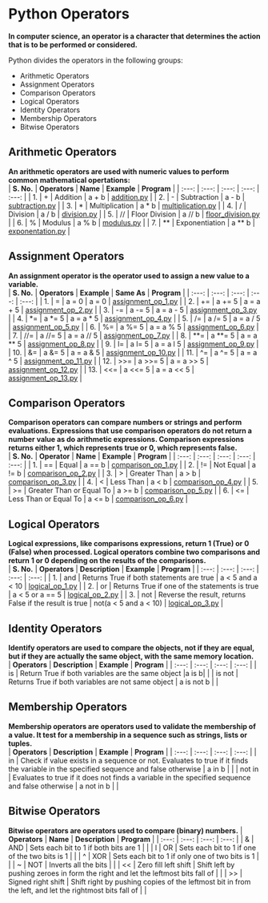 # Python Operators

**In computer science, an operator is a character that determines the action that is to be performed or considered.**

Python divides the operators in the following groups:
* Arithmetic Operators
* Assignment Operators
* Comparison Operators
* Logical Operators
* Identity Operators
* Membership Operators
* Bitwise Operators


## Arithmetic Operators
**An arithmetic operators are used with numeric values to perform common mathematical opertations:** <br>
| **S. No.** | **Operators** | **Name** | **Example** | **Program** |
| :---: | :---: | :---: | :---: | :---: |
| 1. | + | Addition | a + b | [addition.py](https://github.com/bishtanuj/python/blob/main/Operators/Programs/addition.py) |
| 2. | - | Subtraction | a - b | [subtraction.py](https://github.com/bishtanuj/python/blob/main/Operators/Programs/subtraction.py) |
| 3. | * | Multiplication | a * b | [multiplication.py](https://github.com/bishtanuj/python/blob/main/Operators/Programs/multiplication.py) |
| 4. | / | Division | a / b | [division.py](https://github.com/bishtanuj/python/blob/main/Operators/Programs/division.py) |
| 5. | // | Floor Division | a // b | [floor_division.py](https://github.com/bishtanuj/python/blob/main/Operators/Programs/floor_division.py) |
| 6. | % | Modulus | a % b | [modulus.py](https://github.com/bishtanuj/python/blob/main/Operators/Programs/modulus.py) |
| 7. | ** | Exponentiation | a ** b | [exponentation.py](https://github.com/bishtanuj/python/blob/main/Operators/Programs/exponentation.py) |


## Assignment Operators
**An assignment operator is the operator used to assign a new value to a variable.** <br>
| **S. No.** | **Operators** | **Example** | **Same As** | **Program** |
| :---: | :---: | :---: | :---: | :---: |
| 1. | = | a = 0 | a = 0 | [assignment_op_1.py](https://github.com/bishtanuj/python/blob/main/Operators/Programs/assignment_op_1.py) |
| 2. | += | a += 5 | a = a + 5 | [assignment_op_2.py](https://github.com/bishtanuj/python/blob/main/Operators/Programs/assignment_op_2.py) |
| 3. | -= | a -= 5 | a = a - 5 | [assignment_op_3.py](https://github.com/bishtanuj/python/blob/main/Operators/Programs/assignment_op_3.py) |
| 4. | *= | a *= 5 | a = a * 5 | [assignment_op_4.py](https://github.com/bishtanuj/python/blob/main/Operators/Programs/assignment_op_4.py) | 
| 5. | /= | a /= 5 | a = a / 5 | [assignment_op_5.py](https://github.com/bishtanuj/python/blob/main/Operators/Programs/assignment_op_5.py) |
| 6. | %= | a %= 5 | a = a % 5 | [assignment_op_6.py](https://github.com/bishtanuj/python/blob/main/Operators/Programs/assignment_op_6.py) |
| 7. | //= | a //= 5 | a = a // 5 | [assignment_op_7.py](https://github.com/bishtanuj/python/blob/main/Operators/Programs/assignment_op_7.py) |
| 8. | **= | a **= 5 | a = a ** 5 | [assignment_op_8.py](https://github.com/bishtanuj/python/blob/main/Operators/Programs/assignment_op_8.py) |
| 9. | l= | a l= 5 | a = a l 5 | [assignment_op_9.py](https://github.com/bishtanuj/python/blob/main/Operators/Programs/assignment_op_9.py) |
| 10. | &= | a &= 5 | a = a & 5 | [assignment_op_10.py](https://github.com/bishtanuj/python/blob/main/Operators/Programs/assignment_op_10.py) |
| 11. | ^= | a ^= 5 | a = a ^ 5 | [assignment_op_11.py](https://github.com/bishtanuj/python/blob/main/Operators/Programs/assignment_op_11.py) |
| 12. | >>= | a >>= 5 | a = a >> 5 | [assignment_op_12.py](https://github.com/bishtanuj/python/blob/main/Operators/Programs/assignment_op_12.py) |
| 13. | <<= | a <<= 5 | a = a << 5 | [assignment_op_13.py](https://github.com/bishtanuj/python/blob/main/Operators/Programs/assignment_op_13.py) |


## Comparison Operators
**Comparison operators can compare numbers or strings and perform evaluations. Expressions that use comparison operators do not return a number value as do arithmetic expressions. Comparison expressions returns either 1, which represents true or 0, which represents false.** <br>
| **S. No.** | **Operator** | **Name** | **Example** | **Program** |
| :---: | :---: | :---: | :---: | :---: |
| 1. | == | Equal | a == b | [comparison_op_1.py](https://github.com/bishtanuj/python/blob/main/Operators/Programs/comparison_op_1.py) |
| 2. | != | Not Equal | a != b | [comparison_op_2.py](https://github.com/bishtanuj/python/blob/main/Operators/Programs/comparison_op_2.py) |
| 3. | > | Greater Than | a > b | [comparison_op_3.py](https://github.com/bishtanuj/python/blob/main/Operators/Programs/comparison_op_3.py) |
| 4. | < | Less Than | a < b | [comparison_op_4.py](https://github.com/bishtanuj/python/blob/main/Operators/Programs/comparison_op_4.py) |
| 5. | >= | Greater Than or Equal To | a >= b | [comparison_op_5.py](https://github.com/bishtanuj/python/blob/main/Operators/Programs/comparison_op_5.py) |
| 6. | <= | Less Than or Equal To | a <= b | [comparison_op_6.py](https://github.com/bishtanuj/python/blob/main/Operators/Programs/comparison_op_6.py) |


## Logical Operators
**Logical expressions, like comparisons expressions, return 1 (True) or 0 (False) when processed. Logical operators combine two comparisons and return 1 or 0 depending on the results of the comparisons.** <br>
| **S. No.** | **Operators** | **Description** | **Example** | **Program** |
| :---: | :---: | :---: | :---: | :---: |
| 1. | and | Returns True if both statements are true | a < 5 and a < 10 | [logical_op_1.py](https://github.com/bishtanuj/python/blob/main/Operators/Programs/logical_op_1.py) |
| 2. | or | Returns True if one of the statements is true | a < 5 or a == 5 | [logical_op_2.py](https://github.com/bishtanuj/python/blob/main/Operators/Programs/logical_op_2.py) |
| 3. | not | Reverse the result, returns False if the result is true | not(a < 5 and a < 10) | [logical_op_3.py](https://github.com/bishtanuj/python/blob/main/Operators/Programs/logical_op_3.py) |


## Identity Operators
**Identify operators are used to compare the objects, not if they are equal, but if they are actually the same object, with the same memory location.** <br>
| **Operators** | **Description** | **Example** | **Program** |
| :---: | :---: | :---: | :---: |
| is | Return True if both variables are the same object |a is b| |
| is not | Returns True if both variables are not same object | a is not b | |

## Membership Operators
**Membership operators are operators used to validate the membership of a value. It test for a membership in a sequence such as strings, lists or tuples.** <br>
| **Operators** | **Description** | **Example** | **Program** |
| :---: | :---: | :---: | :---: |
| in | Check if value exists in a sequence or not. Evaluates to true if it finds the variable in the specified sequence and false otherwise | a in b | |
| not in | Evaluates to true if it does not finds a variable in the specified sequence and false otherwise | a not in b | |


## Bitwise Operators
**Bitwise operators are operators used to compare (binary) numbers.**
| **Operators** | **Name** | **Description** | **Program** |
| :---: | :---: | :---: | :---: |
| & | AND | Sets each bit to 1 if both bits are 1 | |
| l | OR | Sets each bit to 1 if one of the two bits is 1 | |
| ^ | XOR | Sets each bit to 1 if only one of two bits is 1 | |
| ~ | NOT | Inverts all the bits | |
| << | Zero fill left shift | Shift left by pushing zeroes in form the right and let the leftmost bits fall of | |
| >> | Signed right shift | Shift right by pushing copies of the leftmost bit in from the left, and let the rightmost bits fall of | |
